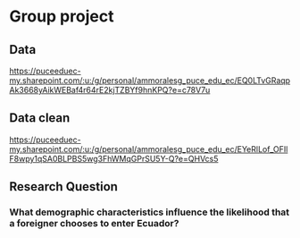 # Group project
## Data
https://puceeduec-my.sharepoint.com/:u:/g/personal/ammoralesg_puce_edu_ec/EQ0LTvGRaqpAk3668yAikWEBaf4r64rE2kjTZBYf9hnKPQ?e=c78V7u
## Data clean
https://puceeduec-my.sharepoint.com/:u:/g/personal/ammoralesg_puce_edu_ec/EYeRlLof_OFIlF8wpy1qSA0BLPBS5wg3FhWMqGPrSU5Y-Q?e=QHVcs5
## Research Question
### What demographic characteristics influence the likelihood that a foreigner chooses to enter Ecuador?


